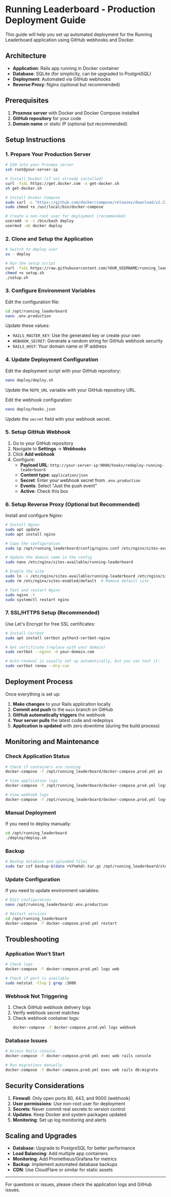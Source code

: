 # Running Leaderboard - Production Deployment Guide

This guide will help you set up automated deployment for the Running Leaderboard application using GitHub webhooks and Docker.

## Architecture

- **Application**: Rails app running in Docker container
- **Database**: SQLite (for simplicity, can be upgraded to PostgreSQL)
- **Deployment**: Automated via GitHub webhooks
- **Reverse Proxy**: Nginx (optional but recommended)

## Prerequisites

1. **Proxmox server** with Docker and Docker Compose installed
2. **GitHub repository** for your code
3. **Domain name** or static IP (optional but recommended)

## Setup Instructions

### 1. Prepare Your Production Server

```bash
# SSH into your Proxmox server
ssh root@your-server-ip

# Install Docker (if not already installed)
curl -fsSL https://get.docker.com -o get-docker.sh
sh get-docker.sh

# Install Docker Compose
sudo curl -L "https://github.com/docker/compose/releases/download/v2.21.0/docker-compose-$(uname -s)-$(uname -m)" -o /usr/local/bin/docker-compose
sudo chmod +x /usr/local/bin/docker-compose

# Create a non-root user for deployment (recommended)
useradd -m -s /bin/bash deploy
usermod -aG docker deploy
```

### 2. Clone and Setup the Application

```bash
# Switch to deploy user
su - deploy

# Run the setup script
curl -fsSL https://raw.githubusercontent.com/YOUR_USERNAME/running_leaderboard/main/scripts/setup-production.sh -o setup.sh
chmod +x setup.sh
./setup.sh
```

### 3. Configure Environment Variables

Edit the configuration file:

```bash
cd /opt/running_leaderboard
nano .env.production
```

Update these values:
- `RAILS_MASTER_KEY`: Use the generated key or create your own
- `WEBHOOK_SECRET`: Generate a random string for GitHub webhook security
- `RAILS_HOST`: Your domain name or IP address

### 4. Update Deployment Configuration

Edit the deployment script with your GitHub repository:

```bash
nano deploy/deploy.sh
```

Update the `REPO_URL` variable with your GitHub repository URL.

Edit the webhook configuration:

```bash
nano deploy/hooks.json
```

Update the `secret` field with your webhook secret.

### 5. Setup GitHub Webhook

1. Go to your GitHub repository
2. Navigate to **Settings** → **Webhooks**
3. Click **Add webhook**
4. Configure:
   - **Payload URL**: `http://your-server-ip:9000/hooks/redeploy-running-leaderboard`
   - **Content type**: `application/json`
   - **Secret**: Enter your webhook secret from `.env.production`
   - **Events**: Select "Just the push event"
   - **Active**: Check this box

### 6. Setup Reverse Proxy (Optional but Recommended)

Install and configure Nginx:

```bash
# Install Nginx
sudo apt update
sudo apt install nginx

# Copy the configuration
sudo cp /opt/running_leaderboard/config/nginx.conf /etc/nginx/sites-available/running-leaderboard

# Update the domain name in the config
sudo nano /etc/nginx/sites-available/running-leaderboard

# Enable the site
sudo ln -s /etc/nginx/sites-available/running-leaderboard /etc/nginx/sites-enabled/
sudo rm /etc/nginx/sites-enabled/default  # Remove default site

# Test and restart Nginx
sudo nginx -t
sudo systemctl restart nginx
```

### 7. SSL/HTTPS Setup (Recommended)

Use Let's Encrypt for free SSL certificates:

```bash
# Install Certbot
sudo apt install certbot python3-certbot-nginx

# Get certificate (replace with your domain)
sudo certbot --nginx -d your-domain.com

# Auto-renewal is usually set up automatically, but you can test it:
sudo certbot renew --dry-run
```

## Deployment Process

Once everything is set up:

1. **Make changes** to your Rails application locally
2. **Commit and push** to the `main` branch on GitHub
3. **GitHub automatically triggers** the webhook
4. **Your server pulls** the latest code and redeploys
5. **Application is updated** with zero downtime (during the build process)

## Monitoring and Maintenance

### Check Application Status

```bash
# Check if containers are running
docker-compose -f /opt/running_leaderboard/docker-compose.prod.yml ps

# View application logs
docker-compose -f /opt/running_leaderboard/docker-compose.prod.yml logs -f web

# View webhook logs
docker-compose -f /opt/running_leaderboard/docker-compose.prod.yml logs -f webhook
```

### Manual Deployment

If you need to deploy manually:

```bash
cd /opt/running_leaderboard
./deploy/deploy.sh
```

### Backup

```bash
# Backup database and uploaded files
sudo tar czf backup-$(date +%Y%m%d).tar.gz /opt/running_leaderboard/storage/
```

### Update Configuration

If you need to update environment variables:

```bash
# Edit configuration
nano /opt/running_leaderboard/.env.production

# Restart services
cd /opt/running_leaderboard
docker-compose -f docker-compose.prod.yml restart
```

## Troubleshooting

### Application Won't Start

```bash
# Check logs
docker-compose -f docker-compose.prod.yml logs web

# Check if port is available
sudo netstat -tlnp | grep :3000
```

### Webhook Not Triggering

1. Check GitHub webhook delivery logs
2. Verify webhook secret matches
3. Check webhook container logs:
   ```bash
   docker-compose -f docker-compose.prod.yml logs webhook
   ```

### Database Issues

```bash
# Access Rails console
docker-compose -f docker-compose.prod.yml exec web rails console

# Run migrations manually
docker-compose -f docker-compose.prod.yml exec web rails db:migrate
```

## Security Considerations

1. **Firewall**: Only open ports 80, 443, and 9000 (webhook)
2. **User permissions**: Use non-root user for deployment
3. **Secrets**: Never commit real secrets to version control
4. **Updates**: Keep Docker and system packages updated
5. **Monitoring**: Set up log monitoring and alerts

## Scaling and Upgrades

- **Database**: Upgrade to PostgreSQL for better performance
- **Load Balancing**: Add multiple app containers
- **Monitoring**: Add Prometheus/Grafana for metrics
- **Backup**: Implement automated database backups
- **CDN**: Use CloudFlare or similar for static assets

---

For questions or issues, please check the application logs and GitHub issues.
